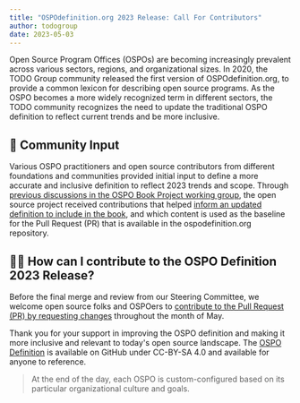 ```yaml
---
title: "OSPOdefinition.org 2023 Release: Call For Contributors"
author: todogroup
date: 2023-05-03
---
```


Open Source Program Offices (OSPOs) are becoming increasingly prevalent across various sectors, regions, and organizational sizes. 
In 2020, the TODO Group community released the first version of OSPOdefinition.org, to provide a common lexicon 
for describing open source programs. As the OSPO becomes a more widely recognized term in different sectors, the TODO community recognizes the need to update the traditional 
OSPO definition to reflect current trends and be more inclusive.

## 🧩 Community Input

Various OSPO practitioners and open source contributors from different foundations and communities provided initial input to define a more accurate 
and inclusive definition to reflect 2023 trends and scope. Through [previous discussions in the OSPO Book Project working group](https://github.com/todogroup/ospology/pull/282), 
the open source project received contributions that helped [inform an updated definition to include in the book](https://github.com/todogroup/ospology/blob/main/ospo-book/chapters/01-chapter.md#ospo-definition),
and which content is used as the baseline for the Pull Request (PR) that is available in the ospodefinition.org repository. 

## 🙋‍♀️ How can I contribute to the OSPO Definition 2023 Release?

Before the final merge and review from our Steering Committee, we welcome open source folks and OSPOers to [contribute to the Pull Request 
(PR) by requesting changes](https://github.com/todogroup/ospodefinition.org/pull/9) throughout the month of May.

Thank you for your support in improving the OSPO definition and making it more inclusive and relevant to today's open source landscape.
The [OSPO Definition](https://github.com/todogroup/ospodefinition.org) is available on GitHub under CC-BY-SA 4.0 and available for anyone to reference.

> At the end of the day, each OSPO is custom-configured based on its particular organizational culture and goals.

